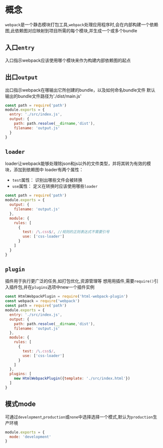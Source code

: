 # 概念
`webpack`是一个静态模块打包工具,`webpack`处理应用程序时,会在内部构建一个依赖图,此依赖图对应映射到项目所需的每个模块,并生成一个或多个bundle
## 入口`entry`
入口指示webpack应该使用哪个模块来作为构建内部依赖图的起点
## 出口`output`
出口指示webpack在哪输出它所创建的bundle，以及如何命名bundle文件
默认输出的bundle文件路径为'./dist/main.js'
```javascript
const path = require('path')
module.exports = {
  entry: './src/index.js',
  output: {
    path: path.resolve(__dirname,'dist'),
    filename: 'output.js'
  }
}
```
## `loader`
loader让webpack能够处理除json和js以外的文件类型，并将其转为有效的模块，添加到依赖图中
loader有两个属性：
- `test`属性： 识别出哪些文件会被转换
- `use`属性： 定义在转换时应该使用哪些`loader`
```javascript
const path = require('path')
module.exports = {
  output: {
    filename: 'output.js'
  },
  module: {
    rules: [
      {
        test: /\.css$/, //规则的正则表达式不需要引号
        use: ['css-loader']
      }
    ]
  }
}
```
## `plugin`
插件用于执行更广泛的任务,如打包优化,资源管理等
想用用插件,需要`require()`引入插件包,并在`plugins`选项中new一个插件实例
```javascript
const HtmlWebpackPlugin = require('html-webpack-plugin')
const webpack = require('webpack')
const path = require('path')
module.exports = {
  entry: './src/index.js',
  output: {
    path: path.resolve(__dirname,'dist'),
    filename: 'output.js'
  },
  module: {
    rules: [
      {
        test: /\.css$/,
        use: ['css-loader']
      }
    ]
  },
  plugins: [
    new HtmlWebpackPlugin({template: './src/index.html'})
  ]
}
```
## 模式mode
可通过`development`,`production`或`none`中选择选择一个模式,默认为`production`生产环境
```javascript
module.exports = {
  mode: 'development'
}
```
